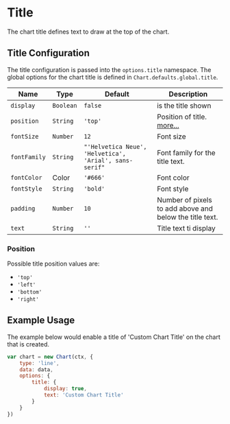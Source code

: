 # Title

The chart title defines text to draw at the top of the chart.

## Title Configuration
The title configuration is passed into the `options.title` namespace. The global options for the chart title is defined in `Chart.defaults.global.title`.

| Name | Type | Default | Description
| -----| ---- | --------| -----------
| `display` | `Boolean` | `false` | is the title shown
| `position` | `String` | `'top'` | Position of title. [more...](#position)
| `fontSize` | `Number` | `12` | Font size
| `fontFamily` | `String` |  `"'Helvetica Neue', 'Helvetica', 'Arial', sans-serif"` | Font family for the title text.
| `fontColor` | Color | `'#666'` | Font color
| `fontStyle` | `String` | `'bold'` | Font style
| `padding` | `Number` | `10` | Number of pixels to add above and below the title text.
| `text` | `String` | `''` | Title text ti display

### Position
Possible title position values are:
* `'top'`
* `'left'`
* `'bottom'`
* `'right'`

## Example Usage

The example below would enable a title of 'Custom Chart Title' on the chart that is created.

```javascript
var chart = new Chart(ctx, {
    type: 'line',
    data: data,
    options: {
        title: {
            display: true,
            text: 'Custom Chart Title'
        }
    }
})
```
